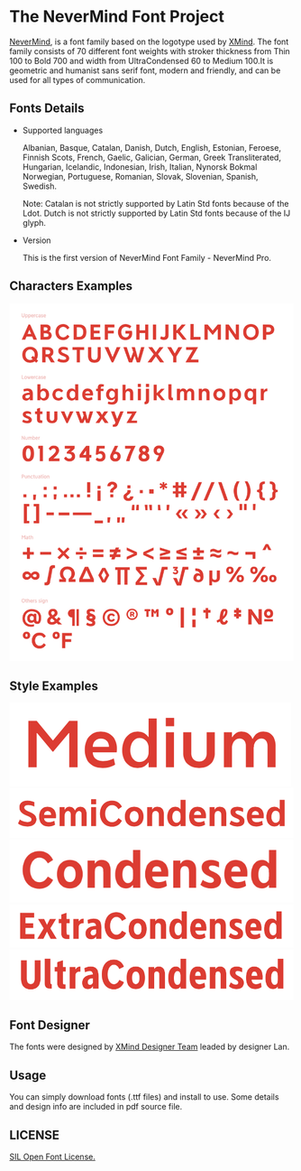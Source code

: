 # The NeverMind Font Project

[NeverMind](https://www.behance.net/gallery/89046307/NeverMind), is a font family based on the logotype used by [XMind](https://www.xmind.net/). The font family consists of 70 different font weights with stroker thickness from Thin 100 to Bold 700 and width from UltraCondensed 60 to Medium 100.It is geometric and humanist sans serif font, modern and friendly, and can be used for all types of communication.

## Fonts Details

* Supported languages

    Albanian, Basque, Catalan, Danish, Dutch, English, Estonian, Feroese, Finnish Scots, French, Gaelic, Galician, German, Greek Transliterated, Hungarian,     Icelandic, Indonesian, Irish, Italian, Nynorsk Bokmal Norwegian, Portuguese, Romanian, Slovak, Slovenian, Spanish, Swedish.

    Note: Catalan is not strictly supported by Latin Std fonts because of the Ldot. Dutch is not strictly supported by Latin Std fonts because of the IJ glyph.

* Version

    This is the first version of NeverMind Font Family - NeverMind Pro.

## Characters Examples 

![](sources/Characters_1.png)

## Style Examples
  
![](sources/Medium.png)
![](sources/Semicondensed.png)
![](sources/condensed.png)
![](sources/Extracondensed.png)
![](sources/Ultracondensed.png)

## Font Designer

The fonts were designed by [XMind Designer Team](https://www.zcool.com.cn/u/18786155) leaded by designer Lan.  

## Usage

You can simply download fonts (.ttf files) and install to use. Some details and design info are included in pdf source file.

## LICENSE 

[SIL Open Font License.](LICENSE)

